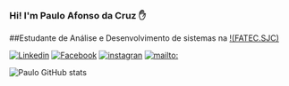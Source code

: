 ### Hi! I'm Paulo Afonso da Cruz ✋
##Estudante de Análise e Desenvolvimento de sistemas na [!(FATEC.SJC)](http://fatecsjc-prd.azurewebsites.net/) 

[![Linkedin](	https://img.shields.io/badge/LinkedIn-0077B5?style=for-the-badge&logo=linkedin&logoColor=white)](https://www.linkedin.com/in/paulo-afonso-cruz-304256174/)
[![Facebook]( https://img.shields.io/badge/Facebook-1877F2?style=for-the-badge&logo=facebook&logoColor=whitee)](https://www.facebook.com/paulo.afonso.334)
[![instagran]( https://img.shields.io/badge/Instagram-E4405F?style=for-the-badge&logo=instagram&logoColor=white)](https://www.instagram.com/pauloafonsocruz/)
[![mailto:]( https://img.shields.io/badge/Microsoft_Outlook-0078D4?style=for-the-badge&logo=microsoft-outlook&logoColor=whitee)](mailto:paulo.cruz20@fatec.sp.gov.br)

![Paulo GitHub stats]( https://github-readme-stats.vercel.app/api?username=PauloCruz34&show_icons=true&theme=radical)
 
